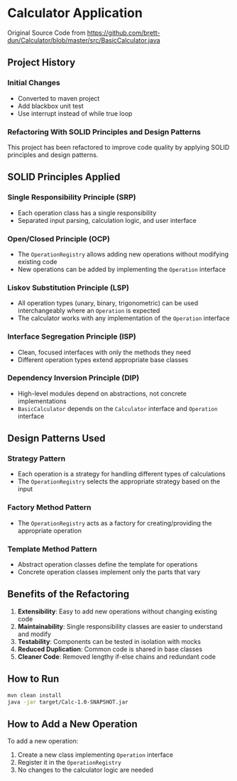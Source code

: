 # Calculator Application

Original Source Code from https://github.com/brett-dun/Calculator/blob/master/src/BasicCalculator.java

## Project History

### Initial Changes
- Converted to maven project
- Add blackbox unit test
- Use interrupt instead of while true loop

### Refactoring With SOLID Principles and Design Patterns
This project has been refactored to improve code quality by applying SOLID principles and design patterns.

## SOLID Principles Applied

### Single Responsibility Principle (SRP)
- Each operation class has a single responsibility
- Separated input parsing, calculation logic, and user interface

### Open/Closed Principle (OCP)
- The `OperationRegistry` allows adding new operations without modifying existing code
- New operations can be added by implementing the `Operation` interface

### Liskov Substitution Principle (LSP)
- All operation types (unary, binary, trigonometric) can be used interchangeably where an `Operation` is expected
- The calculator works with any implementation of the `Operation` interface

### Interface Segregation Principle (ISP)
- Clean, focused interfaces with only the methods they need
- Different operation types extend appropriate base classes

### Dependency Inversion Principle (DIP)
- High-level modules depend on abstractions, not concrete implementations
- `BasicCalculator` depends on the `Calculator` interface and `Operation` interface

## Design Patterns Used

### Strategy Pattern
- Each operation is a strategy for handling different types of calculations
- The `OperationRegistry` selects the appropriate strategy based on the input

### Factory Method Pattern
- The `OperationRegistry` acts as a factory for creating/providing the appropriate operation

### Template Method Pattern
- Abstract operation classes define the template for operations
- Concrete operation classes implement only the parts that vary

## Benefits of the Refactoring

1. **Extensibility**: Easy to add new operations without changing existing code
2. **Maintainability**: Single responsibility classes are easier to understand and modify
3. **Testability**: Components can be tested in isolation with mocks
4. **Reduced Duplication**: Common code is shared in base classes
5. **Cleaner Code**: Removed lengthy if-else chains and redundant code

## How to Run

```bash
mvn clean install
java -jar target/Calc-1.0-SNAPSHOT.jar
```

## How to Add a New Operation

To add a new operation:

1. Create a new class implementing `Operation` interface
2. Register it in the `OperationRegistry`
3. No changes to the calculator logic are needed